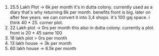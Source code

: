 1. 25.5 Lakh Plot -> 6k per month
   it's in dutta colony. currently used as a diary that's why returning 6k per month. benefits front is big. later on after few years. we can convert it into 3,4 shops. it's 100 gaj space. i think 40 * 25. corner plot.
2. 22 Lakh plot -> 0rs per month
   this also in dutta colony. currently a plot. front is 20 * 45 same 100
3. 18 lakh plot > 0rs per month
4. 13 lakh house -> 3k per month
5. 60 lakh house -> 6.5k per month